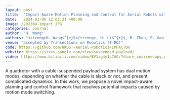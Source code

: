 ```yaml
---
layout: post
title:  "Impact-Aware Motion Planning and Control for Aerial Robots with Suspended Payloads"
date:   2024-03-06 12:01:21 +08:00
image: /202304-impact.JPG
categories: Journal
author: "H. Wang"
authors: "<strong>H. Wang$^{+}$</strong>, H. Li$^{+}$, B. Zhou, F. Gao, and S. Shen"
venue: "accepted by Transections on Robotics (T-RO)"
code: https://github.com/HKUST-Aerial-Robotics/IMPACTOR
website: https://sites.google.com/view/suspended-payload/
video: https://www.bilibili.com/video/BV1zg4y1L7dC/?share_source=copy_web&vd_source=4a496bdfc1980dd80977a281d5c963c0
---
```

A quadrotor with a cable-suspended payload system has dual motion modes, depending on whether the cable is slack or not, and present complicated dynamics. In this work, we propose a novel impact-aware planning and control framework that resolves potential impacts caused by motion mode switching.